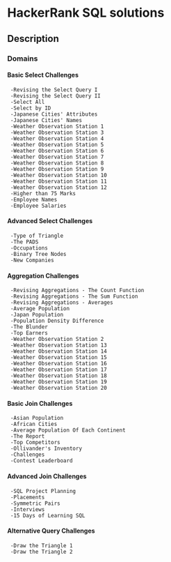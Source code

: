 # **HackerRank SQL solutions**

## **Description**

### **Domains**

#### **Basic Select Challenges**
     -Revising the Select Query I
     -Revising the Select Query II
     -Select All
     -Select by ID
     -Japanese Cities' Attributes
     -Japanese Cities' Names
     -Weather Observation Station 1
     -Weather Observation Station 3
     -Weather Observation Station 4
     -Weather Observation Station 5
     -Weather Observation Station 6
     -Weather Observation Station 7
     -Weather Observation Station 8
     -Weather Observation Station 9
     -Weather Observation Station 10
     -Weather Observation Station 11
     -Weather Observation Station 12
     -Higher than 75 Marks
     -Employee Names
     -Employee Salaries



#### **Advanced Select Challenges**
     -Type of Triangle
     -The PADS
     -Occupations
     -Binary Tree Nodes
     -New Companies


#### **Aggregation Challenges**
     -Revising Aggregations - The Count Function
     -Revising Aggregations - The Sum Function
     -Revising Aggregations - Averages
     -Average Population
     -Japan Population
     -Population Density Difference
     -The Blunder
     -Top Earners
     -Weather Observation Station 2
     -Weather Observation Station 13
     -Weather Observation Station 14
     -Weather Observation Station 15
     -Weather Observation Station 16
     -Weather Observation Station 17
     -Weather Observation Station 18
     -Weather Observation Station 19
     -Weather Observation Station 20


#### **Basic Join Challenges**
     -Asian Population
     -African Cities
     -Average Population Of Each Continent
     -The Report
     -Top Competitors
     -Ollivander's Inventory
     -Challenges
     -Contest Leaderboard


#### **Advanced Join Challenges**
     -SQL Project Planning
     -Placements
     -Symmetric Pairs
     -Interviews
     -15 Days of Learning SQL


#### **Alternative Query Challenges**
     -Draw the Triangle 1
     -Draw the Triangle 2






